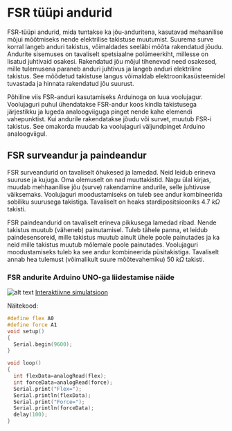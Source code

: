 # FSR tüüpi andurid

FSR-tüüpi andurid, mida tuntakse ka jõu-anduritena, kasutavad mehaanilise mõjui mõõtmiseks nende elektrilise takistuse muutumist. Suurema surve korral langeb anduri takistus, võimaldades seeläbi mõõta rakendatud jõudu.
Andurite sisemuses on tavaliselt spetsiaalne polümeerkiht, millesse on lisatud juhtivaid osakesi. Rakendatud jõu mõjul tihenevad need osakesed, mille tulemusena paraneb anduri juhtivus ja langeb anduri elektriline takistus. See mõõdetud takistuse langus võimaldab elektroonikasüsteemidel tuvastada ja hinnata rakendatud jõu suurust.

Põhiline viis FSR-anduri kasutamiseks Arduinoga on luua voolujagur. Voolujaguri puhul ühendatakse FSR-andur koos kindla takistusega järjestikku ja lugeda analoogviiguga pinget nende kahe elemendi vahepunktist. Kui andurile rakendatakse jõudu või survet, muutub FSR-i takistus. See omakorda muudab ka voolujaguri väljundpinget Arduino analoogviigul.  
## FSR surveandur ja paindeandur

FSR surveandurid on tavaliselt õhukesed ja lamedad. Neid leidub erineva suuruse ja kujuga. Oma olemuselt on nad muuttakistid. Nagu ülal kirjas, muudab mehhaanilise jõu (surve) rakendamine andurile, selle juhtivuse väiksemaks. Voolujaguri moodustamiseks on tuleb see andur kombineerida sobiliku suurusega takistiga. Tavaliselt on heaks stardipositsiooniks 4.7   $k\Omega$ takisti.

FSR paindeandurid on tavaliselt erineva pikkusega lamedad ribad. Nende takistus muutub (väheneb) painutamisel. Tuleb tähele panna, et leidub paindesensoreid, mille takistus muutub ainult ühele poole painutades ja ka neid mille takistus muutub mõlemale poole painutades. Voolujaguri moodustamiseks tuleb ka see andur kombineerida püsitakistiga. Tavaliselt annab hea tulemust (võimalikult suure mõõtevahemiku) 50  $k\Omega$ takisti.

### FSR andurite Arduino UNO-ga liidestamise näide
![alt text](meedia/FSRnäide.png)
[Interaktiivne simulatsioon](https://www.tinkercad.com/things/aLMZJny0Jl6-fsr?sharecode=-4llIroAReGc5yBg8hHEdGXIJQ0q4_8Rum3ZuQa14lw)

Näitekood:
~~~cpp
#define flex A0
#define force A1
void setup()
{
  Serial.begin(9600);
}

void loop()
{
  int flexData=analogRead(flex);
  int forceData=analogRead(force);
  Serial.print("Flex=");
  Serial.println(flexData);
  Serial.print("Force=");
  Serial.println(forceData);
  delay(100);
}
~~~